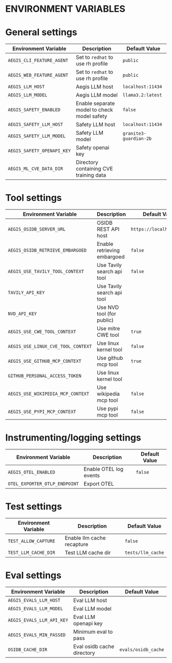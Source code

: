 # ENVIRONMENT VARIABLES

# General settings
| Environment Variable           | Description                                 | Default Value |
|--------------------------------|---------------------------------------------|---------------|
| `AEGIS_CLI_FEATURE_AGENT`      | Set to `redhat` to use rh profile           | `public`      |
| `AEGIS_WEB_FEATURE_AGENT`      | Set to `redhat` to use rh profile           | `public`      |
| `AEGIS_LLM_HOST`               | Aegis LLM host                              | `localhost:11434` |
| `AEGIS_LLM_MODEL`              | Aegis LLM model                             | `llama3.2:latest` |
| `AEGIS_SAFETY_ENABLED`         | Enable separate model to check model safety | `false`       |
| `AEGIS_SAFETY_LLM_HOST`        | Safety LLM host                             | `localhost:11434` |
| `AEGIS_SAFETY_LLM_MODEL`       | Safety LLM model                            | `granite3-guardian-2b`|
| `AEGIS_SAFETY_OPENAPI_KEY`     | Safety openai key                           |               |
| `AEGIS_ML_CVE_DATA_DIR`        | Directory containing CVE training data      |               |


# Tool settings
| Environment Variable               | Description                 | Default Value            |
|------------------------------------|-----------------------------|--------------------------|
| `AEGIS_OSIDB_SERVER_URL`           | OSIDB REST API host         | `https://localhost:8000` |
| `AEGIS_OSIDB_RETRIEVE_EMBARGOED`   | Enable retrieving embargoed | `false`                  |
| `AEGIS_USE_TAVILY_TOOL_CONTEXT`    | Use Tavily search api tool  | `false`                  |
| `TAVILY_API_KEY`                   | Use Tavily search api tool  |                          |
| `NVD_API_KEY`                      | Use NVD tool (for public)   |                          |
| `AEGIS_USE_CWE_TOOL_CONTEXT`       | Use mitre CWE tool          | `true`                   |
| `AEGIS_USE_LINUX_CVE_TOOL_CONTEXT` | Use linux kernel tool       | `false`                  |
| `AEGIS_USE_GITHUB_MCP_CONTEXT`     | Use github mcp tool         | `true`                   |
| `GITHUB_PERSONAL_ACCESS_TOKEN`     | Use linux kernel tool       |                          |
| `AEGIS_USE_WIKIPEDIA_MCP_CONTEXT`  | Use wikipedia mcp tool      | `false`                  |
| `AEGIS_USE_PYPI_MCP_CONTEXT`       | Use pypi mcp tool           | `false`                  |


# Instrumenting/logging settings
| Environment Variable               | Description                                  | Default Value |
|------------------------------------|----------------------------------------------|---------------|
| `AEGIS_OTEL_ENABLED`               | Enable OTEL log events                       | `false`       |
| `OTEL_EXPORTER_OTLP_ENDPOINT`      | Export OTEL                                  |               |


# Test settings
| Environment Variable               | Description                | Default Value |
|------------------------------------|----------------------------|---------------|
| `TEST_ALLOW_CAPTURE`               | Enable llm cache recapture | `false`       |
| `TEST_LLM_CACHE_DIR`               | Test LLM cache dir         | `tests/llm_cache` |


# Eval settings
| Environment Variable        | Description                | Default Value |
|-----------------------------|----------------------------|---------------|
| `AEGIS_EVALS_LLM_HOST`      | Eval LLM host              |               |
| `AEGIS_EVALS_LLM_MODEL`     | Eval LLM model             |               |
| `AEGIS_EVALS_LLM_API_KEY`   | Eval LLM openapi key       |               |
| `AEGIS_EVALS_MIN_PASSED`    | Minimum eval to pass       |               |
| `OSIDB_CACHE_DIR`           | Eval osidb cache directory | `evals/osidb_cache` |
